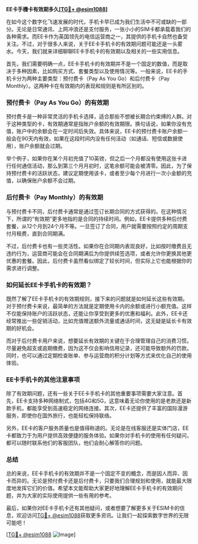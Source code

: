 **EE卡手機卡有效期多久[[TG💪+ @esim1088](https://t.me/s/esim1088)]**

在如今这个数字化飞速发展的时代，手机卡早已成为我们生活中不可或缺的一部分。无论是日常通讯、上网冲浪还是支付服务，一张小小的SIM卡都承载着我们的各种需求。而EE卡作为英国领先的电信运营商之一，其提供的手机卡自然也备受关注。不过，对于很多人来说，关于EE卡手机卡的有效期问题可能还是一头雾水。今天，我们就来详细聊聊EE卡手机卡的有效期以及相关的一些实用信息。

首先，我们需要明确一点，EE卡手机卡的有效期并不是一个固定的数值，而是取决于多种因素，比如购买方式、套餐类型以及使用情况等。一般来说，EE卡的手机卡分为两种主要类型：预付费卡（Pay As You Go）和后付费卡（Pay Monthly）。这两种卡在有效期内的表现和规则是有所区别的。

### **预付费卡（Pay As You Go）的有效期**

预付费卡是一种非常灵活的手机卡选择，适合那些不想被长期合约束缚的人群。对于这种类型的卡，有效期通常是指账户余额的有效期限。换句话说，如果你没有充值，账户中的余额会在一定时间后失效。具体来说，EE卡的预付费卡账户余额一般会在90天内有效，如果在这段时间内没有任何活动（如通话、短信或数据使用），账户余额就会过期。

举个例子，如果你在某个月初充值了10英镑，但之后一个月都没有使用这张卡进行任何通信活动，那么到第三个月月初时，这笔余额可能会被清零。因此，为了保持预付费卡的活跃状态，建议定期使用该卡，或者至少每个月进行一次小金额的充值，以确保账户余额不会过期。

### **后付费卡（Pay Monthly）的有效期**

与预付费卡不同，后付费卡通常是通过签订长期合同的方式获得的。在这种情况下，所谓的“有效期”更多地指的是合同的持续时间。例如，EE卡提供多种后付费套餐，从12个月到24个月不等。一旦签订了合同，用户就需要按照约定的周期支付月租费，直到合同期满。

不过，后付费卡也有一些灵活性。如果你在合同期内表现良好，比如按时缴费且无违约行为，运营商可能会在合同期满后为你提供续签选项，或者允许你更换其他更优惠的套餐。因此，后付费卡虽然看似绑定了较长时间，但实际上它也能根据你的需求进行调整。

### **如何延长EE卡手机卡的有效期？**

既然了解了EE卡手机卡的有效期规则，接下来的问题就是如何延长这些有效期。对于预付费卡来说，最简单的方法就是定期使用卡内的余额或进行小额充值。这样不仅能保持账户的活跃状态，还能让你享受到更多的优惠和福利。此外，EE卡还经常推出一些促销活动，比如充值赠送额外流量或通话时间，这无疑是延长卡有效期的好机会。

而对于后付费卡用户来说，想要延长有效期的关键在于合理管理自己的消费习惯。尽量避免超支或逾期缴费，因为这不仅会影响信用记录，还可能导致额外的罚款。同时，也可以通过定期检查账单、参与运营商的积分计划等方式来优化自己的使用体验。

### **EE卡手机卡的其他注意事项**

除了有效期问题，还有一些关于EE卡手机卡的其他重要事项需要大家注意。首先，EE卡支持多种网络制式，包括4G和5G，这意味着无论你使用的是老款还是新款手机，都能享受到高速稳定的网络连接。其次，EE卡还提供了丰富的国际漫游服务，即使你在国外旅行，也能轻松保持联络。

另外，EE卡的客户服务质量也是值得称道的。无论是在线客服还是实体门店，EE卡都致力于为用户提供高效便捷的服务体验。如果你对手机卡的使用有任何疑问，都可以随时联系他们的客服团队，他们会耐心解答你的问题。

### **总结**

总的来说，EE卡手机卡的有效期并不是一个固定不变的概念，而是因人而异、因卡而异的。无论是预付费卡还是后付费卡，只要我们合理规划和使用，就能最大限度地发挥它们的价值。希望本文能帮助大家更好地理解EE卡手机卡的有效期问题，并为大家的实际使用提供一些有用的参考。

最后，如果你对EE卡手机卡还有其他疑问，或者想要了解更多关于ESIM卡的信息，欢迎访问[TG💪+ @esim1088](https://t.me/s/esim1088)获取更多资讯。让我们一起探索数字世界的无限可能吧！

[[TG💪+ @esim1088](https://t.me/s/esim1088) ![Image](https://i.postimg.cc/4NQfJmqS/Snipaste-2025-05-13-00-14-12.png)]